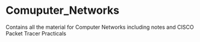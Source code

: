 # Comuputer_Networks
Contains all the material for Computer Networks including notes and CISCO Packet Tracer Practicals
